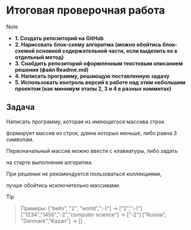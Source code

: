 # Итоговая проверочная работа

>[!NOTE]
>* **1. Создать репозиторий на GitHub**
>* **2. Нарисовать блок-схему алгоритма (можно обойтись блок-схемой основной содержательной части, если выделить ее в отдельный метод)**
>* **3. Снабдить репозиторий оформленным текстовым описанием решения (файл Readme.md)**
>* **4. Написать программу, решающую поставленную задачу**
>* **5. Использовать контроль версий в работе над этим небольшим проектом (как минимум этапы 2, 3 и 4 в разных коммитах)**

## Задача

Написать программу, которая из имеющегося массива строк

формирует массив из строк, длина которых меньше, либо равна 3 символам.

Первоначальный массив можно ввести с клавиатуры, либо задать

на старте выполнения алгоритма.

При решении не рекомендуется пользоваться коллекциями, 

лучше обойтись исключительно массивами.

>[!TIP]

>Примеры:
>["bello", "2", "world",":-)"] -> ["2",":-)"]
>["1234","1456","-2","computer science"] -> ["-2"]
>["Russia", "Denmark","Kazan"] -> []

